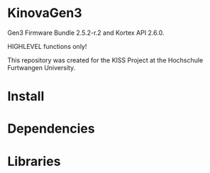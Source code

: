 # KinovaGen3

Gen3 Firmware Bundle 2.5.2-r.2 and Kortex API 2.6.0.

HIGHLEVEL functions only!

This repository was created for the KISS Project at the Hochschule Furtwangen University.

# Install
# Dependencies
# Libraries
